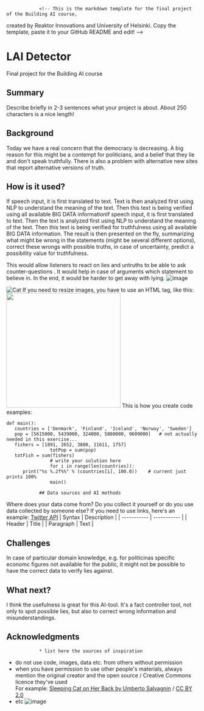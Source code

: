 				<!-- This is the markdown template for the final project of the Building AI course, 
created by Reaktor Innovations and University of Helsinki. 
Copy the template, paste it to your GitHub README and edit! -->
# LAI Detector
Final project for the Building AI course

## Summary
Describe briefly in 2-3 sentences what your project is about. About 250 characters is a nice length! 

## Background
Today we have a real concern that the democracy is decreasing. A big reason for this might be a contempt for politicians, and a belief that they lie and don't speak truthfully. There is also a problem with alternative new sites that report alternative versions of truth.

## How is it used?
If speech input, it is first translated to text. Text is then analyzed first using NLP to understand the meaning of the text. Then this text is being verified using all available BIG DATA informationIf speech input, it is first translated to text. Then the text is analyzed first using NLP to understand the meaning of the text. Then this text is being verified for truthfulness using all available BIG DATA information. The result is then presented on the fly, summarizing what might be wrong in the statements (might be several different options), correct these wrongs with possible truths, in case of uncertainty, predict a possibility value for truthfulness. 

This would allow listeners to react on lies and untruths to be able to ask counter-questions . It would help in case of arguments which statement to believe in. In the end, it would be harder to get away with lying.
![image](https://github.com/user-attachments/assets/46af9f50-2181-4a1f-ad62-74695e3b9e51)

![Cat](https://upload.wikimedia.org/wikipedia/commons/5/5e/Sleeping_cat_on_her_back.jpg)
				If you need to resize images, you have to use an HTML tag, like this:
<img src="https://upload.wikimedia.org/wikipedia/commons/5/5e/Sleeping_cat_on_her_back.jpg" width="300">
				This is how you create code examples:
```
def main():
   countries = ['Denmark', 'Finland', 'Iceland', 'Norway', 'Sweden']
   pop = [5615000, 5439000, 324000, 5080000, 9609000]   # not actually needed in this exercise...
   fishers = [1891, 2652, 3800, 11611, 1757]
				totPop = sum(pop)
   totFish = sum(fishers)
				# write your solution here
				for i in range(len(countries)):
      print("%s %.2f%%" % (countries[i], 100.0))    # current just prints 100%
				main()
```
				## Data sources and AI methods
Where does your data come from? Do you collect it yourself or do you use data collected by someone else?
If you need to use links, here's an example:
[Twitter API](https://developer.twitter.com/en/docs)
				| Syntax      | Description |
| ----------- | ----------- |
| Header      | Title       |
| Paragraph   | Text        |

## Challenges
In case of particular domain knowledge, e.g. for politicinas specific economc figures not available for the public, it might not be possible to have the correct data to verify lies against.

## What next?
I think the usefulness is great for this AI-tool. It's a fact controller tool, not only to spot possible lies, but also to correct wrong information and misunderstandings.

## Acknowledgments
				* list here the sources of inspiration 
* do not use code, images, data etc. from others without permission
* when you have permission to use other people's materials, always mention the original creator and the open source / Creative Commons licence they've used
  <br>For example: [Sleeping Cat on Her Back by Umberto Salvagnin](https://commons.wikimedia.org/wiki/File:Sleeping_cat_on_her_back.jpg#filelinks) / [CC BY 2.0](https://creativecommons.org/licenses/by/2.0)
* etc
![image](https://github.com/user-attachments/assets/65731546-4584-42bc-89ec-f4425bcdce44)
